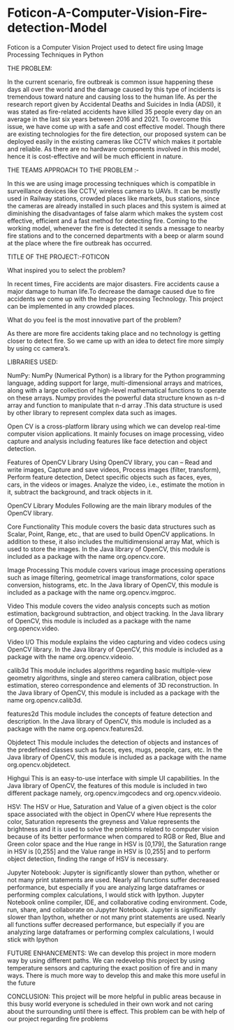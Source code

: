# Foticon-A-Computer-Vision-Fire-detection-Model
Foticon is a Computer Vision Project used to detect fire using Image Processing Techniques in Python

THE PROBLEM: 
 
In the current scenario, fire outbreak is common issue happening these days all over the world and the damage caused by this type of incidents is tremendous toward nature and causing loss to the human life. As per the research report given by Accidental Deaths and Suicides in India (ADSI), it was stated as fire-related accidents have killed 35 people every day on an average in the last six years between 2016 and 2021. To overcome this issue, we have come up with a safe and cost effective model. Though there are existing technologies for the fire detection, our proposed system can be deployed easily in the existing cameras like CCTV which makes it portable and reliable. As there are no hardware components involved in this model, hence it is cost-effective and will be much efficient in nature.

THE TEAMS APPROACH TO THE PROBLEM :-
 
In this we are using image processing techniques which is compatible in surveillance devices like CCTV, wireless camera to UAVs. It can be mostly used in Railway stations, crowded places like markets, bus stations, since the cameras are already installed in such places and this system is aimed at diminishing the disadvantages of false alarm which makes the system cost effective, efficient and a fast method for detecting fire. Coming to the working model, whenever the fire is detected it sends a message to nearby fire stations and to the concerned departments with a beep or alarm sound at the place where the fire outbreak has occurred.
 
TITLE OF THE PROJECT:-FOTICON

What inspired you to select the problem? 
 
In recent times, Fire accidents are major disasters. Fire accidents cause a major damage to human life.To decrease the damage caused due to fire accidents we come up with the Image processing Technology. This project can be implemented in any crowded places.

What do you feel is the most innovative part of the problem? 

As there are more fire accidents taking place and no technology is getting closer to detect fire. So we  came up with an idea to detect fire more simply by using cc camera’s.

LIBRARIES USED: 

NumPy:
NumPy (Numerical Python) is a library for the Python programming language, adding support for large, multi-dimensional arrays and matrices, along with a large collection of high-level mathematical functions to operate on these arrays. Numpy provides the powerful data structure known as n-d array and function to manipulate that n-d array .This data structure is used by other library to represent complex data such as images.

Open CV is a cross-platform library using which we can develop real-time computer vision applications. It mainly focuses on image processing, video capture and analysis including features like face detection and object detection.

Features of OpenCV Library
Using OpenCV library, you can – 
Read and write images, Capture and save videos, Process images (filter, transform), Perform feature detection, Detect specific objects such as faces, eyes, cars, in the videos or images.
Analyze the video, i.e., estimate the motion in it, subtract the background, and track objects in it.

OpenCV Library Modules
Following are the main library modules of the OpenCV library.

Core Functionality
This module covers the basic data structures such as Scalar, Point, Range, etc., that are used to build OpenCV applications. In addition to these, it also includes the multidimensional array Mat, which is used to store the images. In the Java library of OpenCV, this module is included as a package with the name org.opencv.core.

Image Processing
This module covers various image processing operations such as image filtering, geometrical image transformations, color space conversion, histograms, etc. In the Java library of OpenCV, this module is included as a package with the name org.opencv.imgproc.

Video
This module covers the video analysis concepts such as motion estimation, background subtraction, and object tracking. In the Java library of OpenCV, this module is included as a package with the name org.opencv.video.

Video I/O
This module explains the video capturing and video codecs using OpenCV library. In the Java library of OpenCV, this module is included as a package with the name org.opencv.videoio.

calib3d
This module includes algorithms regarding basic multiple-view geometry algorithms, single and stereo camera calibration, object pose estimation, stereo correspondence and elements of 3D reconstruction. In the Java library of OpenCV, this module is included as a package with the name org.opencv.calib3d.

features2d
This module includes the concepts of feature detection and description. In the Java library of OpenCV, this module is included as a package with the name org.opencv.features2d.

Objdetect
This module includes the detection of objects and instances of the predefined classes such as faces, eyes, mugs, people, cars, etc. In the Java library of OpenCV, this module is included as a package with the name org.opencv.objdetect.

Highgui
This is an easy-to-use interface with simple UI capabilities. In the Java library of OpenCV, the features of this module is included in two different package namely, org.opencv.imgcodecs and org.opencv.videoio.

HSV:
The HSV or Hue, Saturation and Value of a given object is the color space associated with the object in OpenCV where Hue represents the color, Saturation represents the greyness and Value represents the brightness and it is used to solve the problems related to computer vision because of its better performance when compared to RGB or Red, Blue and Green color space and the Hue range in HSV is [0,179], the Saturation range in HSV is [0,255] and the Value range in HSV is [0,255] and to perform object detection, finding the range of HSV is necessary.

Jupyter Notebook:
Jupyter is significantly slower than python, whether or not many print statements are used. Nearly all functions suffer decreased performance, but especially if you are analyzing large dataframes or performing complex calculations, I would stick with Ipython. Jupyter Notebook online compiler, IDE, and collaborative coding environment. Code, run, share, and collaborate on Jupyter Notebook. 
Jupyter is significantly slower than Ipython, whether or not many print statements are used. Nearly all functions suffer decreased performance, but especially if you are analyzing large dataframes or performing complex calculations, I would stick with Ipython

FUTURE ENHANCEMENTS: 
We can develop this project in more modern way by using different paths. We can redevelop this project by using temperature sensors and capturing the exact position of fire and in many ways. There is much more way to develop this and make this more useful in the future

CONCLUSION: 
This project will be more helpful in public areas because in this busy world everyone is scheduled in their own work and not caring about the surrounding until there is effect. This problem can be with help of our project regarding fire problems

